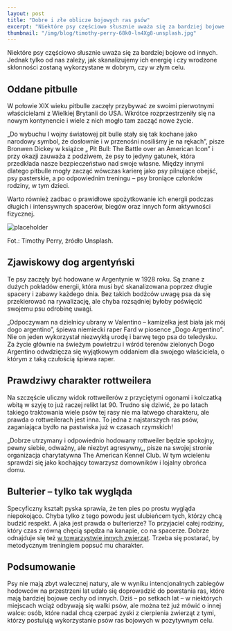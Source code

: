 ```yaml
---
layout: post
title: "Dobre i złe oblicze bojowych ras psów"
excerpt: "Niektóre psy częściowo słusznie uważa się za bardziej bojowe od innych. Jednak tylko od nas zależy, jak skanalizujemy ich energię i czy wrodzone skłonności zostaną wykorzystane w dobrym, czy w złym celu."
thumbnail: "/img/blog/timothy-perry-68k0-ln4Xg8-unsplash.jpg"
---
```


Niektóre psy częściowo słusznie uważa się za bardziej bojowe od innych. Jednak tylko od nas zależy, jak skanalizujemy ich energię i czy wrodzone skłonności zostaną wykorzystane w dobrym, czy w złym celu.

## Oddane pitbulle

W połowie XIX wieku pitbulle zaczęły przybywać ze swoimi pierwotnymi właścicielami z Wielkiej Brytanii do USA. Wkrótce rozprzestrzeniły się na nowym kontynencie i wiele z nich mogło tam zacząć nowe życie. 

„Do wybuchu I wojny światowej pit bulle stały się tak kochane jako narodowy symbol, że dosłownie i w przenośni nosiliśmy je na rękach”, pisze Bronwen Dickey w książce „ Pit Bull: The Battle over an American Icon” i przy okazji zauważa z podziwem, że psy to jedyny gatunek, która przedkłada nasze bezpieczeństwo nad swoje własne. Między innymi dlatego pitbulle mogły zacząć wówczas karierę jako psy pilnujące obejść, psy pasterskie, a po odpowiednim treningu – psy broniące członków rodziny, w tym dzieci. 

Warto również zadbac o prawidłowe spożytkowanie ich energii podczas długich i intensywnych spacerów, biegów oraz innych form aktywności fizycznej.

![placeholder](https://stopwalkompsow.pl/img/blog/timothy-perry-68k0-ln4Xg8-unsplash.jpg)

Fot.: Timothy Perry, źródło Unsplash. 

## Zjawiskowy dog argentyński

Te psy zaczęły być hodowane w Argentynie w 1928 roku. Są znane z dużych pokładów energii, która musi być skanalizowana poprzez długie spacery i zabawy każdego dnia. Bez takich bodźców uwagę psa da się przekierować na rywalizację, ale chyba rozsądniej byłoby poświęcić swojemu psu odrobinę uwagi. 

„Odpoczywam na dzielnicy ubrany w Valentino – kamizelka jest biała jak mój dogo argentino”, śpiewa niemiecki raper Fard w piosence „Dogo Argentino”. Nie on jeden wykorzystał niezwykłą urodę i barwę tego psa do teledysku. Za życie głównie na świeżym powietrzu i wśród terenów zielonych Dogo Argentino odwdzięcza się wyjątkowym oddaniem dla swojego właściciela, o którym z taką czułością śpiewa raper.

## Prawdziwy charakter rottweilera

Na szczęście uliczny widok rottweilerów z przyciętymi ogonami i kolczatką wbitą w szyję to już raczej relikt lat 90. Trudno się dziwić, że po latach takiego traktowania wiele psów tej rasy nie ma łatwego charakteru, ale prawda o rottweilerach jest inna. To jedna z najstarszych ras psów, zaganiająca bydło na pastwiska już w czasach rzymskich!

„Dobrze utrzymany i odpowiednio hodowany rottweiler będzie spokojny, pewny siebie, odważny, ale niezbyt agresywny„, pisze na swojej stronie organizacja charytatywna The American Kennel Club. W tym wcieleniu sprawdzi się jako kochający towarzysz domowników i lojalny obrońca domu.

## Bulterier – tylko tak wygląda

Specyficzny kształt pyska sprawia, że ten pies po prostu wygląda niepokojąco. Chyba tylko z tego powodu jest ulubieńcem tych, którzy chcą budzić respekt. A jaka jest prawda o bulterierze? To przyjaciel całej rodziny, który czas z równą chęcią spędza na kanapie, co na spacerze. Dobrze odnajduje się też [w towarzystwie innych zwierząt](https://www.youtube.com/watch?v=eeo5wj-rZLo). Trzeba się postarać, by metodycznym treningiem popsuć mu charakter.

## Podsumowanie

Psy nie mają zbyt walecznej natury, ale w wyniku intencjonalnych zabiegów hodowców na przestrzeni lat udało się doprowadzić do powstania ras, które mają bardziej bojowe cechy od innych. Dziś – po setkach lat – w niektórych miejscach wciąż odbywają się walki psów, ale można też już mówić o innej walce: osób, które nadal chcą czerpać zyski z cierpienia zwierząt z tymi, którzy postulują wykorzystanie psów ras bojowych w pozytywnym celu. 

